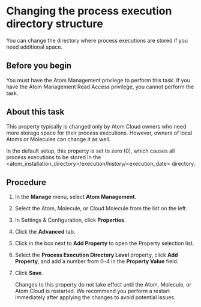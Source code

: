 # Changing the process execution directory structure

<head>
  <meta name="guidename" content="Integration"/>
  <meta name="context" content="GUID-781d6580-d1b9-46d8-a1cd-f8f445ba4f5c"/>
</head>


You can change the directory where process executions are stored if you need additional space.

## Before you begin

You must have the Atom Management privilege to perform this task. If you have the Atom Management Read Access privilege, you cannot perform the task.

## About this task

This property typically is changed only by Atom Cloud owners who need more storage space for their process executions. However, owners of local Atoms or Molecules can change it as well.

In the default setup, this property is set to zero \(0\), which causes all process executions to be stored in the \<atom\_installation\_directory\>/execution/history/\<execution\_date\> directory.

## Procedure

1.  In the **Manage** menu, select **Atom Management**.

2.  Select the Atom, Molecule, or Cloud Molecule from the list on the left.

3.  In Settings & Configuration, click **Properties**.

4.  Click the **Advanced** tab.

5.  Click in the box next to **Add Property** to open the Property selection list.

6.  Select the **Process Execution Directory Level** property, click **Add Property**, and add a number from 0–4 in the **Property Value** field.

7.  Click **Save**.

    Changes to this property do not take effect until the Atom, Molecule, or Atom Cloud is restarted. We recommend you perform a restart immediately after applying the changes to avoid potential issues.